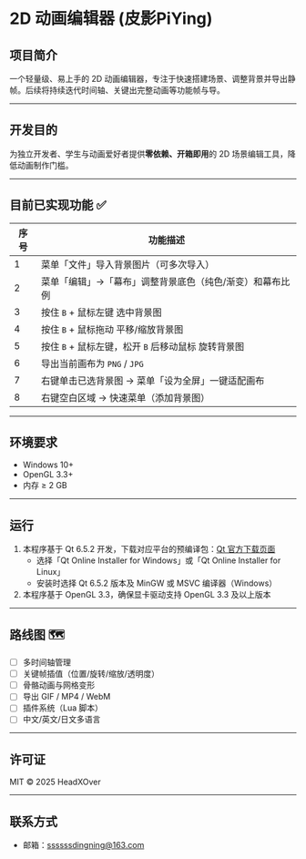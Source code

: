 ﻿# 2D 动画编辑器 (皮影PiYing)

## 项目简介
一个轻量级、易上手的 2D 动画编辑器，专注于快速搭建场景、调整背景并导出静帧。后续将持续迭代时间轴、关键出完整动画等功能帧与导。

---

## 开发目的
为独立开发者、学生与动画爱好者提供**零依赖、开箱即用**的 2D 场景编辑工具，降低动画制作门槛。

---

## 目前已实现功能 ✅

| 序号 | 功能描述 |
|------|----------|
| 1 | 菜单「文件」导入背景图片（可多次导入） |
| 2 | 菜单「编辑」→「幕布」调整背景底色（纯色/渐变）和幕布比例 |
| 3 | 按住 `B` + 鼠标左键 选中背景图 |
| 4 | 按住 `B` + 鼠标拖动 平移/缩放背景图 |
| 5 | 按住 `B` + 鼠标左键，松开 `B` 后移动鼠标 旋转背景图 |
| 6 | 导出当前画布为 `PNG` / `JPG` |
| 7 | 右键单击已选背景图 → 菜单「设为全屏」一键适配画布 |
| 8 | 右键空白区域 → 快速菜单（添加背景图） |

---

## 环境要求

- Windows 10+
- OpenGL 3.3+
- 内存 ≥ 2 GB

---

## 运行

1. 本程序基于 Qt 6.5.2 开发，下载对应平台的预编译包：[Qt 官方下载页面](https://www.qt.io/download-qt-installer)
   - 选择「Qt Online Installer for Windows」或「Qt Online Installer for Linux」
   - 安装时选择 Qt 6.5.2 版本及 MinGW 或 MSVC 编译器（Windows）
2. 本程序基于 OpenGL 3.3，确保显卡驱动支持 OpenGL 3.3 及以上版本


---

## 路线图 🗺️

- [ ] 多时间轴管理  
- [ ] 关键帧插值（位置/旋转/缩放/透明度）  
- [ ] 骨骼动画与网格变形  
- [ ] 导出 GIF / MP4 / WebM  
- [ ] 插件系统（Lua 脚本）  
- [ ] 中文/英文/日文多语言

---

## 许可证
MIT © 2025 HeadXOver

---

## 联系方式
- 邮箱：ssssssdingning@163.com
